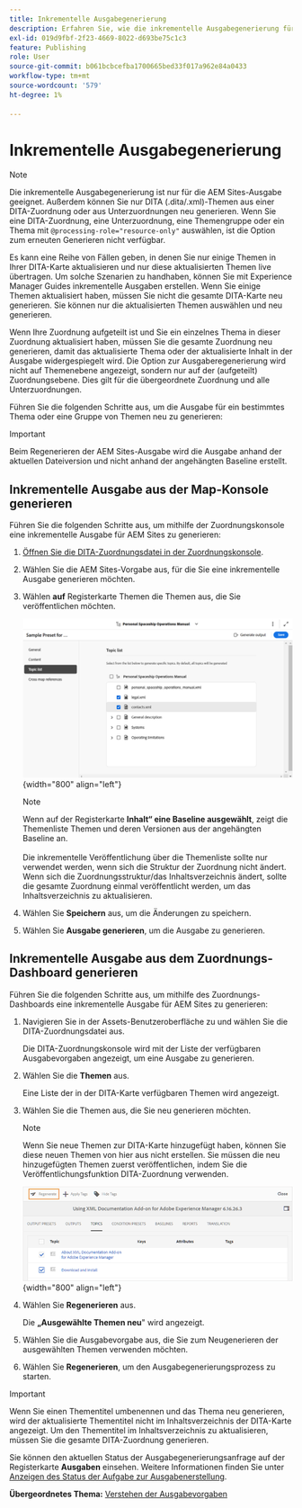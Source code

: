 ```yaml
---
title: Inkrementelle Ausgabegenerierung
description: Erfahren Sie, wie die inkrementelle Ausgabegenerierung für AEM Sites in AEM Guides funktioniert.
exl-id: 019d9fbf-2f23-4669-8022-d693be75c1c3
feature: Publishing
role: User
source-git-commit: b061bcbcefba1700665bed33f017a962e84a0433
workflow-type: tm+mt
source-wordcount: '579'
ht-degree: 1%

---
```



# Inkrementelle Ausgabegenerierung

>[!NOTE]
>
> Die inkrementelle Ausgabegenerierung ist nur für die AEM Sites-Ausgabe geeignet. Außerdem können Sie nur DITA \(.dita/.xml\)-Themen aus einer DITA-Zuordnung oder aus Unterzuordnungen neu generieren. Wenn Sie eine DITA-Zuordnung, eine Unterzuordnung, eine Themengruppe oder ein Thema mit `@processing-role="resource-only"` auswählen, ist die Option zum erneuten Generieren nicht verfügbar.

Es kann eine Reihe von Fällen geben, in denen Sie nur einige Themen in Ihrer DITA-Karte aktualisieren und nur diese aktualisierten Themen live übertragen. Um solche Szenarien zu handhaben, können Sie mit Experience Manager Guides inkrementelle Ausgaben erstellen. Wenn Sie einige Themen aktualisiert haben, müssen Sie nicht die gesamte DITA-Karte neu generieren. Sie können nur die aktualisierten Themen auswählen und neu generieren.

Wenn Ihre Zuordnung aufgeteilt ist und Sie ein einzelnes Thema in dieser Zuordnung aktualisiert haben, müssen Sie die gesamte Zuordnung neu generieren, damit das aktualisierte Thema oder der aktualisierte Inhalt in der Ausgabe widergespiegelt wird. Die Option zur Ausgaberegenerierung wird nicht auf Themenebene angezeigt, sondern nur auf der \(aufgeteilt\) Zuordnungsebene. Dies gilt für die übergeordnete Zuordnung und alle Unterzuordnungen.

Führen Sie die folgenden Schritte aus, um die Ausgabe für ein bestimmtes Thema oder eine Gruppe von Themen neu zu generieren:

>[!IMPORTANT]
>
> Beim Regenerieren der AEM Sites-Ausgabe wird die Ausgabe anhand der aktuellen Dateiversion und nicht anhand der angehängten Baseline erstellt.

## Inkrementelle Ausgabe aus der Map-Konsole generieren

Führen Sie die folgenden Schritte aus, um mithilfe der Zuordnungskonsole eine inkrementelle Ausgabe für AEM Sites zu generieren:

1. [Öffnen Sie die DITA-Zuordnungsdatei in der Zuordnungskonsole](./open-files-map-console.md).
1. Wählen Sie die AEM Sites-Vorgabe aus, für die Sie eine inkrementelle Ausgabe generieren möchten.
1. Wählen **auf** Registerkarte Themen die Themen aus, die Sie veröffentlichen möchten.

   ![AEM Sites-Themenliste](images/aem-presets-topic-list.png) {width="800" align="left"}

   >[!NOTE]
   >
   > Wenn auf der Registerkarte **Inhalt“ eine Baseline ausgewählt**, zeigt die Themenliste Themen und deren Versionen aus der angehängten Baseline an.<br><br>
   > Die inkrementelle Veröffentlichung über die Themenliste sollte nur verwendet werden, wenn sich die Struktur der Zuordnung nicht ändert. Wenn sich die Zuordnungsstruktur/das Inhaltsverzeichnis ändert, sollte die gesamte Zuordnung einmal veröffentlicht werden, um das Inhaltsverzeichnis zu aktualisieren.
1. Wählen Sie **Speichern** aus, um die Änderungen zu speichern.
1. Wählen Sie **Ausgabe generieren**, um die Ausgabe zu generieren.


## Inkrementelle Ausgabe aus dem Zuordnungs-Dashboard generieren

Führen Sie die folgenden Schritte aus, um mithilfe des Zuordnungs-Dashboards eine inkrementelle Ausgabe für AEM Sites zu generieren:

1. Navigieren Sie in der Assets-Benutzeroberfläche zu und wählen Sie die DITA-Zuordnungsdatei aus.

   Die DITA-Zuordnungskonsole wird mit der Liste der verfügbaren Ausgabevorgaben angezeigt, um eine Ausgabe zu generieren.

1. Wählen Sie die **Themen** aus.

   Eine Liste der in der DITA-Karte verfügbaren Themen wird angezeigt.

1. Wählen Sie die Themen aus, die Sie neu generieren möchten.

   >[!NOTE]
   >
   > Wenn Sie neue Themen zur DITA-Karte hinzugefügt haben, können Sie diese neuen Themen von hier aus nicht erstellen. Sie müssen die neu hinzugefügten Themen zuerst veröffentlichen, indem Sie die Veröffentlichungsfunktion DITA-Zuordnung verwenden.

   ![](images/regenerate-topics.png){width="800" align="left"}

1. Wählen Sie **Regenerieren** aus.

   Die **„Ausgewählte Themen neu**&quot; wird angezeigt.

1. Wählen Sie die Ausgabevorgabe aus, die Sie zum Neugenerieren der ausgewählten Themen verwenden möchten.

1. Wählen Sie **Regenerieren**, um den Ausgabegenerierungsprozess zu starten.


>[!IMPORTANT]
>
> Wenn Sie einen Thementitel umbenennen und das Thema neu generieren, wird der aktualisierte Thementitel nicht im Inhaltsverzeichnis der DITA-Karte angezeigt. Um den Thementitel im Inhaltsverzeichnis zu aktualisieren, müssen Sie die gesamte DITA-Zuordnung generieren.

Sie können den aktuellen Status der Ausgabegenerierungsanfrage auf der Registerkarte **Ausgaben** einsehen. Weitere Informationen finden Sie unter [Anzeigen des Status der Aufgabe zur Ausgabenerstellung](#view-the-status-of-the-output-generation-task).



**Übergeordnetes Thema:** [Verstehen der Ausgabevorgaben](generate-output-understand-presets.md)
